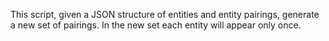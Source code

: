 This script, given a JSON structure of entities and entity pairings, generate a new set of pairings. In the new set each entity will appear only once.
